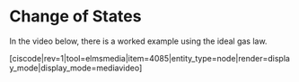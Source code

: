 # Change of States

In the video below, there is a worked example using the ideal gas law.  


[ciscode|rev=1|tool=elmsmedia|item=4085|entity_type=node|render=display_mode|display_mode=mediavideo]

<houck-math> </houck-math>
